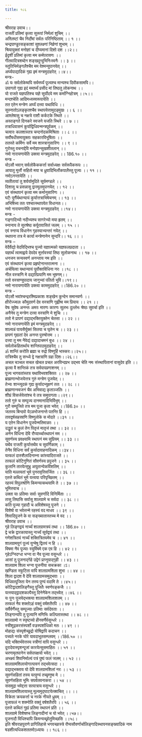 ```yaml
---
title: १८६

---
```

श्रीवराह उवाच।।  
राजतीं प्रतिमां कृत्वा सुरूपां निर्मलां शुचिम् ।।  
अश्लिष्टां चैव निर्दोषां सर्वतः परिनिष्ठिताम् ।। १ ।।  
चन्द्रपाण्डुरसङ्काशां सुश्लक्ष्णां निर्व्रणां शुभाम् ।।  
श्रियायुक्तां मनोज्ञां च दीप्यमानां दिशो दश ।।२।।  
ईदृशीं प्रतिमां कृत्वा मम कर्मपरायणः ।।  
गीतवादित्रशब्देन शङ्खदुन्दुभिनिःस्वनैः ।। ३ ।।  
स्तुतिभिर्मङ्गलैश्चैव मम वेश्मन्युपानयेत् ।।  
अर्घ्यपाद्यादिकं गृह्य इमं मन्त्रमुदाहरेत् ।।४।।  
मन्त्रः-  
ॐ यः सर्वलोकेष्वपि सर्वमर्घ्यं पूज्यश्च मान्यश्च दिवौकसामपि।।  
उपागतो गृह्य इदं ममार्घ्यं प्रसीद मां तिष्ठतु लोकनाथ ।।  
यो राजते यज्ञपतिश्च यज्ञे सूर्योदये मम कर्माग्निहोत्रम् ।।५।।  
मन्दश्चेति आदिमध्यस्वरूपायेति ।।  
तत एतेन मन्त्रेण अर्घ्यं दत्त्वा यथाविधि ।।  
सुस्नातोऽलङ्कृतश्चैव स्थापयेत्तामुदड्मुखः ।। ६ ।।  
आश्लेषासु च नक्षत्रे राशौ कर्कटके स्थिते ।।  
अस्तङ्गते दिनकरे स्वजने यजति स्थिरे ।। ७ ।।  
तत्राधिवासनं कुर्याद्विधिवन्मन्त्रपूर्वकम् ।।  
चत्वारः कलशास्तत्र चन्दनोदकमिश्रिताः ।। ८ ।।  
सर्वौषधीसमायुक्ताः सहकारविभूषिताः ।।  
ततस्ते कर्मिणः सर्वे मम शास्त्रानुसारिणः ।। ९ ।।  
गुरोस्तु वचनाद्देवि मनोज्ञान्सुखशीतलान् ।।  
नमो नारायणायेति उक्त्वा मन्त्रमुदाहरेत् ।। 186.१० ।।  
मन्त्रः -  
योऽसौ भवान् सर्वलोकैककर्त्ता सर्वाध्यक्षः सर्वरूपैकरूपः ।।  
आयातु मूर्त्तौ सहितो मया च ध्रुवादिभिर्लोकपालैस्तु पूज्यः ।। ११ ।।  
नमोऽनन्तायेति ।।  
व्यतीतायां तु शर्वर्यामुदिते सूर्यमण्डले ।।  
दिशासु च प्रसन्नासु द्वारमूलमुपानयेत् ।। १२ ।।  
एवं संस्थापनं कृत्वा मम कर्मानुसारिणः ।।  
घटैः पूर्णैर्यथान्यायं कुर्यात्तत्राभिषेचनम् ।। १३ ।।  
अभिषिच्य ततः पश्चात्स्थापयेत विधानतः।।  
नमो नारायणायेति उक्त्वा मन्त्रमुदाहरेत् ।।१४।।  
मन्त्रः -  
गङ्गादिभ्यो नदीभ्यश्च सागरेभ्यो मया हृतम् ।।  
स्नानाय ते सुरश्रेष्ठ कर्पूरावासितं जलम् ।। १५ ।।  
एवं स्नाप्य विधानेन गृहस्याभ्यन्तरं नयेत् ।।  
स्थापना तत्र मे कार्या मन्त्रेणानेन सुन्दरि।। १६ ।। ।  
मन्त्रः –  
वेदैर्वेद्यो वेदविद्भिश्च पूज्यो यज्ञात्मको यज्ञफलप्रदाता ।।  
यज्ञार्थं त्वामाह्वये देवदेव मूर्त्तावस्यां तिष्ठ सुलोकनाथ ।। १७ ।।  
धनजन रूप्यस्वर्ण अनन्ताय नम इति ।।  
एवं संस्थापनं कृत्वा प्रहृष्टेनान्तरात्मना ।।  
अर्चयित्वा यथान्यायं पूर्वोक्तविधिना नरः ।।१८ ।।  
नील वस्त्राणि मे दद्यात्प्रियाणि मम भूषणम्।।  
ततो वस्त्राण्युपादाय जानुभ्यां पतितो भुवि।।१९।।  
नमो नारायणायेति उक्त्वा काममुदाहरेत् ।।186.२० ।।  
मन्त्रः -  
योऽसौ भवांश्चन्द्ररश्मिप्रकाशः शङ्खेन कुन्देन समानवर्णः ।।  
क्षीरोज्ज्वलः कौमुदवर्ण देव वस्त्राणि गृह्णीष्व मम प्रियाय ।। २१ ।।  
वेषः सुवेषः अनन्तः अमरः मारणः कारणः सुलभः दुर्ल्लभः श्रेष्ठः सुवर्चा इति ।।  
अनैनेव तु मन्त्रेण दत्त्वा वस्त्राणि मे शुचिः ।।  
ततो मे प्रापणं दद्याद्भक्तियुक्तेन चेतसा ।। २२ ।।  
नमो नारायणायेति इमं मन्त्रमुदाहरेत् ।।  
शाल्यन्नं पायसैर्युक्तं सितया च घृतेन च ।। २३ ।।  
प्रापणं गृह्यतां देव अनन्त पुरुषोत्तम ।।  
दत्त्वा तु मम नैवेद्यं दद्यादाचमनं बुधः ।। २४ ।।  
सर्वलोकहितार्थाय शान्तिपाठमुदाहरेत् ।।  
ॐ शान्तिं करोति ब्रह्मा च रुद्रो विष्णुर्हि भास्करः।।२५।।  
रात्रिश्चैव तु सन्ध्ये द्वे नक्षत्राणि ग्रहा दिशः।।२६।।  
अचल चञ्चल सचल खेचल प्रचल अरविन्दप्रभ उद्भव चेति नमः संस्थापितानां वासुदेव इति ।।  
कृत्वा वै शान्तिकं तत्र सर्वपापप्रणाशनम् ।।  
पूज्य भागवतांस्तत्र यथाविभवशक्तितः ।। २७ ।।  
ब्राह्मणान्भोजयेत्तत्र गुरुं मन्त्रेण पूजयेत् ।।  
तेभ्यः शान्त्युदकं गृह्य कुर्यादभ्युक्षणं ततः ।। २८ ।।  
ब्राह्मणान्स्वजनं चैव अभिवाद्य कृताञ्जलिः ।।  
शीघ्रं विसर्जयेत्तांश्च ये तत्र समुपागताः।।२९।।  
ततो गुरुं च सम्पूज्य दानमानादिभिर्विभुम् ।।  
गुरौ सम्पूजिते तत्र मम पूजा कृता भवेत् ।।186.३० ।।  
जलस्य बिन्दवो येऽन्नभोजनान्ते पतन्ति हि ।।  
तावद्वर्षसहस्राणि विष्णुलोके स मोदते ।।३१ ।।  
य एतेन विधानेन पूजयेन्मतिमान्नरः ।।  
उद्धृतं च कुलं तेन पितृजं मातृजं तथा ।। ३२ ।।  
अनेन विधिना देवि रौप्यार्च्चास्थापनं मम ।।  
सुवर्णस्य प्रवक्ष्यामि स्थापनं मम सुप्रियम् ।। ३३ ।।  
यथैव राजती कुर्यात्तथैव च सुवर्णिकाम् ।।  
तेनैव विधिना सर्वं कुर्यादावाहनादिकम् ।।३४।।  
यत्फलं दारुशैलादिनाम्ना कांस्यादिराजते ।।  
तत्फलं कोटिगुणितं सौवर्णस्य प्रपूजने ।। ३५ ।।  
कुलानि तारयेत्सुभ्रु अयुतान्येकविंशतिम् ।।  
याति मल्लयतां भूमे पुनरावृत्तिवर्जितः ।। ३६ ।।  
एतत्ते कथितं भूमे यत्त्वया परिपृच्छितम् ।।  
रहस्यं विपुलश्रोणि किमन्यत्कथयामि ते ।। ३७ ।।  
भूमिरुवाच ।।  
उक्ता याः प्रतिमाः सर्वाः सुवर्णादि विनिर्मिताः ।।  
तासु तिष्ठसि सर्वासु शालग्रामे च सर्वदा ।। ३८ ।।  
कति पूज्या गृहादौ च अविशेषस्तु पूजने ।।  
विशेषो वा भवेत्तन्मे रहस्यं वद माधव ।। ३९ ।।  
शिवादिपूजने के वा सङ्ख्यातास्तच्च मे वद ।।  
श्रीवराह उवाच ।।  
गृहे लिङ्गद्वयं नार्च्यं शालग्रामत्रयं तथा ।। 186.४० ।।  
द्वे चक्रे द्वारकायास्तु नार्च्यं सूर्यद्वयं तथा ।।  
गणेशत्रितयं नार्च्यं शक्तित्रितयमेव च ।। ४१ ।।  
शालग्रामयुगं पूज्यं युग्मेषु द्वितयं न हि ।।  
विषमा नैव पूज्याः स्युर्विषमे एक एव हि ।। ४२ ।।  
गृहेऽग्निदग्धा भग्ना वा नैव पूज्या वसुन्धरे ।।  
आसां तु पूजनाद्गेहे उद्वेगं प्राप्नुयाद्गृही ।। ४३ ।।  
शालग्राम शिला भग्ना पूजनीया सचक्रका ।ऽ।  
खण्डिता स्फुटिता वापि शालग्रामशिला शुभा ।। ४४ ।।  
शिला द्वादश वै देवि शालग्रामसमुद्भवाः ।।  
विधिवत्पूजिता येन तस्य पुण्यं वदामि ते ।।४५।।  
कोटिद्वादशलिङ्गैस्तु पूजितैः स्वर्णपङ्कजैः ।।  
यत्स्याद्द्वादशकल्पैस्तु दिनेनैकेन तद्भवेत् ।।४६ ।।  
यः पुनः पूजयेद्भक्त्या शालग्रामशिलाशतम् ।।  
तत्फलं नैव शक्तोऽहं वक्तुं वर्षशतैरपि ।। ४७ ।।  
सर्वैर्वर्णैस्तु सम्पूज्याः प्रतिमाः सर्वदेवताः ।।  
लिङ्गान्यपि तु पूज्यानि मणिभिः कल्पितास्तथा ।। ४८ ।।  
शालग्रामो न स्पृष्टव्यो हीनवर्णैर्वसुन्धरे ।।  
स्त्रीशूद्रकरसंस्पर्शो वज्रस्पर्शाधिको मतः ।। ४९ ।।  
मोहाद्यः संस्पृशेच्छूद्रो योषिद्वापि कदाचन ।।  
पच्यते नरके घोरे यावदाभूतसम्प्लवम् ।।186.५० ।।  
यदि भक्तिर्भवेत्तस्य स्त्रीणां वापि वसुन्धरे ।।  
दूरादेवास्पृशन्पूजां कारयेत्सुसमाहितः ।। ५१ ।।  
चरणामृतपानेन सर्वपापक्षयो भवेत् ।।  
अभक्ष्यं शिवनिर्माल्यं पत्रं पुष्पं फलं जलम् ।। ५२ ।।  
शालग्रामशिलायोगात्पावनं तद्भवेत्सदा ।।  
दद्याद्भक्ताय यो देवि शालग्रामशिलां नरः ।। ५३ ।।  
सुवर्णसहितां तस्य यत्पुण्यं तच्छृणुष्व मे ।।  
सुवर्णसहिता भूमिः सपर्वतवनाकरा ।। ५४ ।।  
ससमुद्रा भवेद्दत्ता सत्पात्राय वसुन्धरे ।।  
शालग्रामशिलायास्तु मूल्यमुद्घाटयेत्क्वचित् ।। ।।  
विक्रेता क्रयकर्त्ता च नरके नीयते ध्रुवम् ।।  
पूजाफलं न शक्नोति वक्तुं वर्षशतैरपि ।। ५६ ।।  
एतत्ते कथितं गुह्यं प्रतिमा स्थापनं प्रति ।।  
शालग्रामे विशेषश्च लिङ्गादीनां च यो भवेत् ।।५७।।  
पूजनादौ विधिश्चापि किमन्यच्छ्रोतुमिच्छसि ।।५८।  
इति श्रीवराहपुराणे प्रागितिहासे भगवच्छास्त्रे रौप्यसौवर्णार्चालिङ्गादिस्थापनसङ्ख्यादिकं नाम षडशीत्यधिकशततमोऽध्यायः ।। १८६ ।।